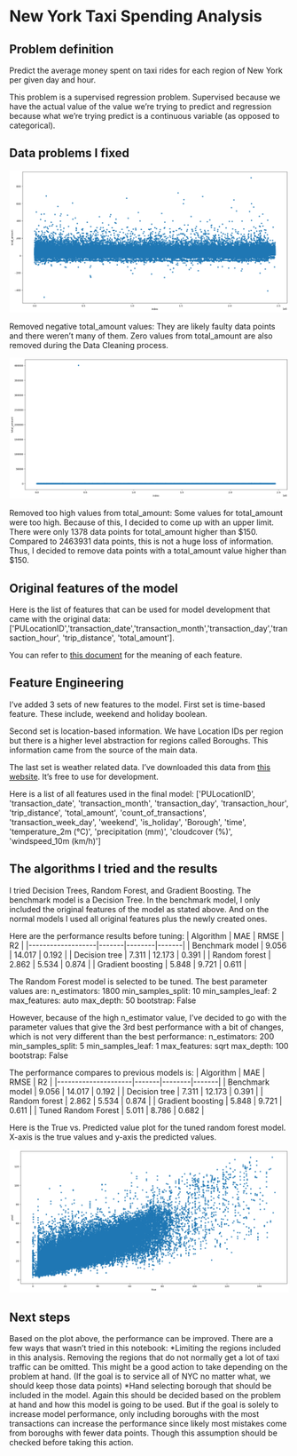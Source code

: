 # New York Taxi Spending Analysis

## Problem definition
Predict the average money spent on taxi rides for each region of New York per given day and hour.

This problem is a supervised regression problem. Supervised because we have the actual value of the value we’re trying to predict and regression because what we’re trying predict is a continuous variable (as opposed to categorical).

## Data problems I fixed

![Negative and zero values graph](/images/remove_negative.png)

Removed negative total_amount values: They are likely faulty data points and there weren’t many of them. Zero values from total_amount are also removed during the Data Cleaning process.

![Graph showing the too high values](/images/remove_too_high.png)

Removed too high values from total_amount: Some values for total_amount were too high. Because of this, I decided to come up with an upper limit. There were only 1378 data points for total_amount higher than $150. Compared to 2463931 data points, this is not a huge loss of information. Thus, I decided to remove data points with a total_amount value higher than $150.

## Original features of the model
Here is the list of features that can be used for model development that came with the original data: ['PULocationID','transaction_date','transaction_month','transaction_day','transaction_hour', 'trip_distance', 'total_amount'].

You can refer to [this document](https://www1.nyc.gov/assets/tlc/downloads/pdf/data_dictionary_trip_records_yellow.pdf) for the meaning of each feature.

## Feature Engineering
I’ve added 3 sets of new features to the model. First set is time-based feature. These include, weekend and holiday boolean.

Second set is location-based information. We have Location IDs per region but there is a higher level abstraction for regions called Boroughs. This information came from the source of the main data.

The last set is weather related data. I’ve downloaded this data from [this website](https://www.kaggle.com/datasets/aadimator/nyc-weather-2016-to-2022). It’s free to use for development.

Here is a list of all features used in the final model: ['PULocationID', 'transaction_date', 'transaction_month', 'transaction_day', 'transaction_hour', 'trip_distance', 'total_amount', 'count_of_transactions', 'transaction_week_day', 'weekend', 'is_holiday', 'Borough', 'time', 'temperature_2m (°C)', 'precipitation (mm)', 'cloudcover (%)', 'windspeed_10m (km/h)']

## The algorithms I tried and the results
I tried Decision Trees, Random Forest, and Gradient Boosting. The benchmark model is a Decision Tree. In the benchmark model, I only included the original features of the model as stated above. And on the normal models I used all original features plus the newly created ones.

Here are the performance results before tuning:
| Algorithm         | MAE   | RMSE   | R2    |
|-------------------|-------|--------|-------|
| Benchmark model   | 9.056 | 14.017 | 0.192 |
| Decision tree     | 7.311 | 12.173 | 0.391 |
| Random forest     | 2.862 | 5.534  | 0.874 |
| Gradient boosting | 5.848 | 9.721  | 0.611 |

The Random Forest model is selected to be tuned. The best parameter values are: n_estimators: 1800 min_samples_split: 10 min_samples_leaf: 2 max_features: auto max_depth: 50 bootstrap: False

However, because of the high n_estimator value, I’ve decided to go with the parameter values that give the 3rd best performance with a bit of changes, which is not very different than the best performance: n_estimators: 200 min_samples_split: 5 min_samples_leaf: 1 max_features: sqrt max_depth: 100 bootstrap: False

The performance compares to previous models is:
| Algorithm           | MAE   | RMSE   | R2    |
|---------------------|-------|--------|-------|
| Benchmark model     | 9.056 | 14.017 | 0.192 |
| Decision tree       | 7.311 | 12.173 | 0.391 |
| Random forest       | 2.862 | 5.534  | 0.874 |
| Gradient boosting   | 5.848 | 9.721  | 0.611 |
| Tuned Random Forest | 5.011 | 8.786  | 0.682 |

Here is the True vs. Predicted value plot for the tuned random forest model. X-axis is the true values and y-axis the predicted values.

![Performance graph of tuned Random Forest](/images/tuned_random_forest.png)

## Next steps
Based on the plot above, the performance can be improved.  There are a few ways that wasn’t tried in this notebook:
*Limiting the regions included in this analysis. Removing the regions that do not normally get a lot of taxi traffic can be omitted. This might be a good action to take depending on the problem at hand. (If the goal is to service all of NYC no matter what, we should keep those data points)
*Hand selecting borough that should be included in the model. Again this should be decided based on the problem at hand and how this model is going to be used. But if the goal is solely to increase model performance, only including boroughs with the most transactions can increase the performance since likely most mistakes come from boroughs with fewer data points. Though this assumption should be checked before taking this action.